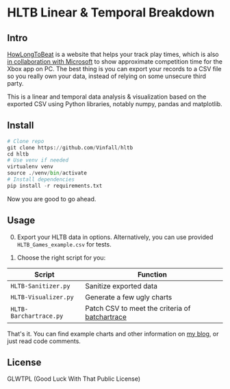 # HLTB Linear & Temporal Breakdown

## Intro

[HowLongToBeat](https://howlongtobeat.com) is a website that helps your track play times, which is also [in collaboration with Microsoft](https://news.xbox.com/en-us/2022/09/14/september-updates-xbox-app-on-pc/) to show approximate competition time for the Xbox app on PC. The best thing is you can export your records to a CSV file so you really own your data, instead of relying on some unsecure third party.

This is a linear and temporal data analysis & visualization based on the exported CSV using Python libraries, notably numpy, pandas and matplotlib.

## Install

```python
# Clone repo
git clone https://github.com/Vinfall/hltb
cd hltb
# Use venv if needed
virtualenv venv
source ./venv/bin/activate
# Install dependencies
pip install -r requirements.txt
```

Now you are good to go ahead.

## Usage

0. Export your HLTB data in options. Alternatively, you can use provided `HLTB_Games_example.csv` for tests.

1. Choose the right script for you:

| Script | Function |
|---|---|
| `HLTB-Sanitizer.py` | Sanitize exported data |
| `HLTB-Visualizer.py` | Generate a few ugly charts |
| `HLTB-Barchartrace.py` | Patch CSV to meet the criteria of [batchartrace](https://github.com/FabDevGit/barchartrace) |

That's it. You can find example charts and other information on [my blog](https://blog.vinfall.com/posts/2023/11/hltb/), or just read code comments.

## License

GLWTPL (Good Luck With That Public License)
